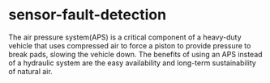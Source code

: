 # sensor-fault-detection
The air pressure system(APS) is a critical component of a heavy-duty vehicle that uses compressed air to force a piston to provide pressure to break pads, slowing the vehicle down. The benefits of using an APS instead of a hydraulic system are the easy availability and long-term sustainability of natural air.
